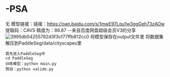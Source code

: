 
# -PSA
无
模型链接：链接：https://pan.baidu.com/s/1mwE97Lqu1w3ggGeh73zAOw 
提取码：CAVS 
精度为：86.87
--来自百度网盘超级会员V3的分享
![3995db54255782d3f3cf77ffb812cc0](https://user-images.githubusercontent.com/63546191/168619680-e08a9965-f8d8-402a-af9c-8e4bef75befc.png)
将模型保存在output文件里
将数据集解压到PaddleSeg/data/cityscapes里
~~~
首先进入PaddleSeg中
cd PaddleSeg
训练模型：python main.py
预测：python valide.py
~~~
